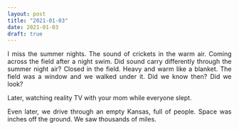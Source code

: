 ```yaml
---
layout: post
title: "2021-01-03"
date: 2021-01-03
draft: true
---
```


<style>
p {
    text-align: justify;
}
</style>

I miss 
  the summer nights.
The sound of crickets
  in the warm air.
Coming across the field
  after a night swim.
Did sound
  carry differently
  through the summer night air?
Closed in the field.
Heavy and warm
  like a blanket.
The field was a window
  and we walked under it.
Did we know then?
Did we look?

Later,
  watching reality TV
  with your mom
  while everyone slept.

Even later,
  we drive through 
  an empty Kansas,
  full of people.
Space
  was inches off the ground.
We saw thousands of miles.